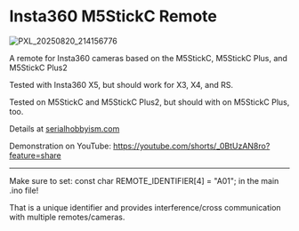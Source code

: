 # Insta360 M5StickC Remote

![PXL_20250820_214156776](https://github.com/user-attachments/assets/cb476995-21c1-4d7c-819d-0d593e1e3284)

A remote for Insta360 cameras based on the M5StickC, M5StickC Plus, and M5StickC Plus2

Tested with Insta360 X5, but should work for X3, X4, and RS.

Tested on M5StickC and M5StickC Plus2, but should with on M5StickC Plus, too.

Details at [serialhobbyism.com](https://serialhobbyism.com/open-source-diy-remote-for-insta360-cameras)

Demonstration on YouTube: https://youtube.com/shorts/_0BtUzAN8ro?feature=share

------------

Make sure to set: const char REMOTE_IDENTIFIER[4] = "A01";
in the main .ino file!

That is a unique identifier and provides interference/cross communication with multiple remotes/cameras.
